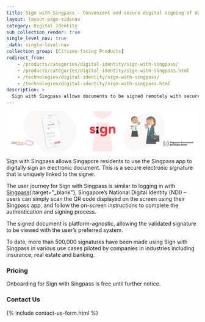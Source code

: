 ```yaml
---
title: Sign with Singpass – Convenient and secure digital signing of documents
layout: layout-page-sidenav
category: Digital Identity
sub_collection_render: true
single_level_nav: true
_data: single-level-nav
collection_group: [Citizen-facing Products]
redirect_from:
    - /products/categories/digital-identity/sign-with-singpass/
    - /products/categories/digital-identity/sign-with-singpass.html
    - /technologies/digital-identity/sign-with-singpass/
    - /technologies/digital-identity/sign-with-singpass.html
description: >
  Sign with Singpass allows documents to be signed remotely with secure electronic signatures using the Singpass app. 
---
```


![Sign with Singpass header banner](/assets/img/sign-HeaderBanner-v2.png)

Sign with Singpass allows Singapore residents to use the Singpass app to digitally sign an electronic document. This is a secure electronic signature that is uniquely linked to the signer.

The user journey for Sign with Singpass is similar to logging in with [Singpass](/products/categories/digital-identity/singpass/){:target="\_blank"}, Singapore’s National Digital Identity (NDI) – users can simply scan the QR code displayed on the screen using their Singpass app, and follow the on-screen instructions to complete the authentication and signing process.

The signed document is platform-agnostic, allowing the validated signature to be viewed with the user’s preferred system.

To date, more than 500,000 signatures have been made using Sign with Singpass in various use cases piloted by companies in industries including insurance, real estate and banking.

### Pricing

Onboarding for Sign with Singpass is free until further notice.

### Contact Us

{% include contact-us-form.html %}

